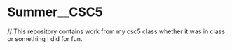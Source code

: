 # Summer__CSC5
// This repository contains work from my csc5 class whether it was in class or something I did for fun.